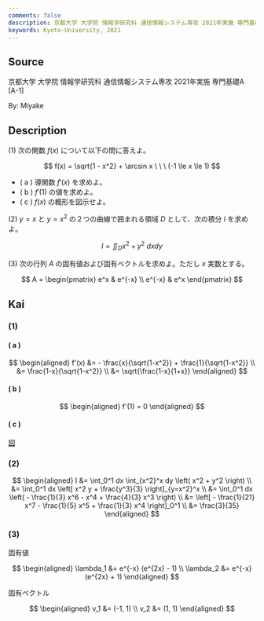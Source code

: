 ```yaml
---
comments: false
description: 京都大学 大学院 情報学研究科 通信情報システム専攻 2021年実施 専門基礎A [A-1]
keywords: Kyoto-University, 2021
---
```


## **Source**
京都大学 大学院 情報学研究科 通信情報システム専攻 2021年実施 専門基礎A \[A-1\]

By: Miyake

## **Description**
(1) 次の関数 $f(x)$ について以下の問に答えよ。

$$
f(x) = \sqrt{1 - x^2} + \arcsin x \ \ \ (-1 \le x \le 1)
$$

- ( a ) 導関数 $f'(x)$ を求めよ。
- ( b ) $f'(1)$ の値を求めよ。 
- ( c ) $f(x)$ の概形を図示せよ。

(2) $y=x$ と $y=x^2$ の２つの曲線で囲まれる領域 $D$ として、次の積分 $I$ を求めよ。

$$
I = \iint_D x^2 + y^2\ dxdy
$$

(3) 次の行列 $A$ の固有値および固有ベクトルを求めよ。ただし $x$ 実数とする。

$$
A = \begin{pmatrix}
e^x & e^{-x} \\
e^{-x} & e^x
\end{pmatrix}
$$

## **Kai**
### (1)
#### ( a )

$$
\begin{aligned}
f'(x)
&= - \frac{x}{\sqrt{1-x^2}} + \frac{1}{\sqrt{1-x^2}}
\\
&= \frac{1-x}{\sqrt{1-x^2}}
\\
&= \sqrt{\frac{1-x}{1+x}}
\end{aligned}
$$

#### ( b )

$$
\begin{aligned}
f'(1) = 0
\end{aligned}
$$

#### ( c )

[図](https://www.wolframalpha.com/input?i=sqrt%281-x%5E2%29+%2B+arcsin%28x%29&lang=ja)

### (2)

$$
\begin{aligned}
I
&= \int_0^1 dx \int_{x^2}^x dy \left( x^2 + y^2 \right)
\\
&= \int_0^1 dx \left[ x^2 y + \frac{y^3}{3} \right]_{y=x^2}^x
\\
&= \int_0^1 dx \left( - \frac{1}{3} x^6 - x^4 + \frac{4}{3} x^3 \right)
\\
&= \left[ - \frac{1}{21} x^7 - \frac{1}{5} x^5 + \frac{1}{3} x^4 \right]_0^1
\\
&= \frac{3}{35}
\end{aligned}
$$

### (3)
固有値

$$
\begin{aligned}
\lambda_1 &= e^{-x} (e^{2x} - 1) \\
\lambda_2 &= e^{-x} (e^{2x} + 1)
\end{aligned}
$$

固有ベクトル

$$
\begin{aligned}
v_1 &= (-1, 1) \\
v_2 &= (1, 1)
\end{aligned}
$$
